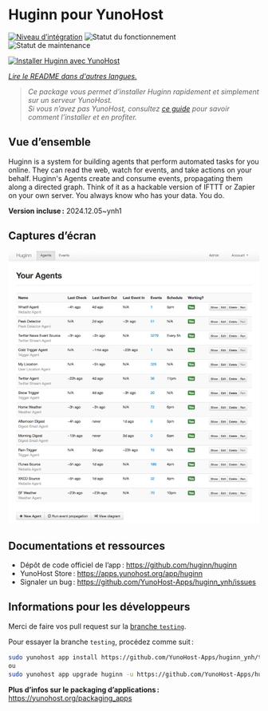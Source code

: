 <!--
Nota bene : ce README est automatiquement généré par <https://github.com/YunoHost/apps/tree/master/tools/readme_generator>
Il NE doit PAS être modifié à la main.
-->

# Huginn pour YunoHost

[![Niveau d’intégration](https://apps.yunohost.org/badge/integration/huginn)](https://ci-apps.yunohost.org/ci/apps/huginn/)
![Statut du fonctionnement](https://apps.yunohost.org/badge/state/huginn)
![Statut de maintenance](https://apps.yunohost.org/badge/maintained/huginn)

[![Installer Huginn avec YunoHost](https://install-app.yunohost.org/install-with-yunohost.svg)](https://install-app.yunohost.org/?app=huginn)

*[Lire le README dans d'autres langues.](./ALL_README.md)*

> *Ce package vous permet d’installer Huginn rapidement et simplement sur un serveur YunoHost.*  
> *Si vous n’avez pas YunoHost, consultez [ce guide](https://yunohost.org/install) pour savoir comment l’installer et en profiter.*

## Vue d’ensemble

Huginn is a system for building agents that perform automated tasks for you online. They can read the web, watch for events, and take actions on your behalf. Huginn's Agents create and consume events, propagating them along a directed graph. Think of it as a hackable version of IFTTT or Zapier on your own server. You always know who has your data. You do.

**Version incluse :** 2024.12.05~ynh1

## Captures d’écran

![Capture d’écran de Huginn](./doc/screenshots/your-agents.png)

## Documentations et ressources

- Dépôt de code officiel de l’app : <https://github.com/huginn/huginn>
- YunoHost Store : <https://apps.yunohost.org/app/huginn>
- Signaler un bug : <https://github.com/YunoHost-Apps/huginn_ynh/issues>

## Informations pour les développeurs

Merci de faire vos pull request sur la [branche `testing`](https://github.com/YunoHost-Apps/huginn_ynh/tree/testing).

Pour essayer la branche `testing`, procédez comme suit :

```bash
sudo yunohost app install https://github.com/YunoHost-Apps/huginn_ynh/tree/testing --debug
ou
sudo yunohost app upgrade huginn -u https://github.com/YunoHost-Apps/huginn_ynh/tree/testing --debug
```

**Plus d’infos sur le packaging d’applications :** <https://yunohost.org/packaging_apps>
